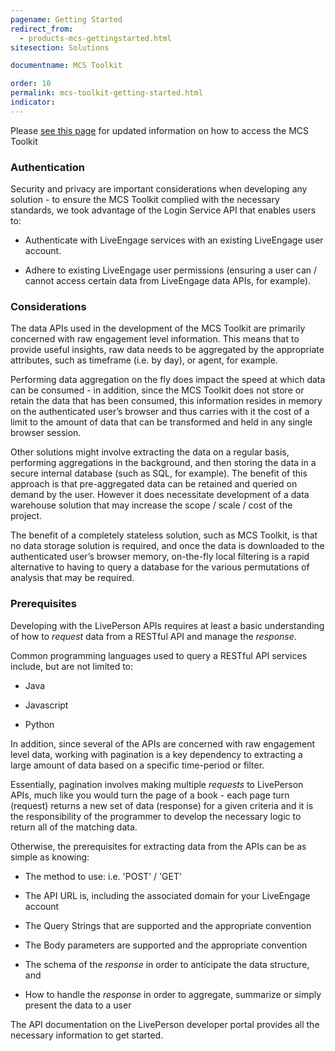 ```yaml
---
pagename: Getting Started
redirect_from:
  - products-mcs-gettingstarted.html
sitesection: Solutions

documentname: MCS Toolkit

order: 10
permalink: mcs-toolkit-getting-started.html
indicator:
---
```


<div class="important">Please <a href="https://knowledge.liveperson.com/data-reporting-meaningful-connection-score-(mcs)-accessing-the-toolkit.html">see this page</a> for updated information on how to access the MCS Toolkit</div>

### Authentication

Security and privacy are important considerations when developing any solution - to ensure the MCS Toolkit complied with the necessary standards, we took advantage of the Login Service API that enables users to:

* Authenticate with LiveEngage services with an existing LiveEngage user account.

* Adhere to existing LiveEngage user permissions (ensuring a user can / cannot access certain data from LiveEngage data APIs, for example).

### Considerations

The data APIs used in the development of the MCS Toolkit are primarily concerned with raw engagement level information.  This means that to provide useful insights, raw data needs to be aggregated by the appropriate attributes, such as timeframe (i.e. by day), or agent, for example.

Performing data aggregation on the fly does impact the speed at which data can be consumed - in addition, since the MCS Toolkit does not store or retain the data that has been consumed, this information resides in memory on the authenticated user’s browser and thus carries with it the cost of a limit to the amount of data that can be transformed and held in any single browser session.

Other solutions might involve extracting the data on a regular basis, performing aggregations in the background, and then storing the data in a secure internal database (such as SQL, for example).  The benefit of this approach is that pre-aggregated data can be retained and queried on demand by the user. However it does necessitate development of a data warehouse solution that may increase the scope / scale / cost of the project.

The benefit of a completely stateless solution, such as MCS Toolkit, is that no data storage solution is required, and once the data is downloaded to the authenticated user’s browser memory, on-the-fly local filtering is a rapid alternative to having to query a database for the various permutations of analysis that may be required.


### Prerequisites

Developing with the LivePerson APIs requires at least a basic understanding of how to _request_ data from a RESTful API and manage the _response_.

Common programming languages used to query a RESTful API services include, but are not limited to:

* Java

* Javascript

* Python

In addition, since several of the APIs are concerned with raw engagement level data, working with pagination is a key dependency to extracting a large amount of data based on a specific time-period or filter.

Essentially, pagination involves making multiple *requests* to LivePerson APIs, much like you would turn the page of a book - each page turn (request) returns a new set of data (response) for a given criteria and it is the responsibility of the programmer to develop the necessary logic to return all of the matching data.

Otherwise, the prerequisites for extracting data from the APIs can be as simple as knowing:

* The method to use: i.e. 'POST’ / 'GET’

* The API URL is, including the associated domain for your LiveEngage account

* The Query Strings that are supported and the appropriate convention

* The Body parameters are supported and the appropriate convention

* The schema of the *response* in order to anticipate the data structure, and

* How to handle the *response* in order to aggregate, summarize or simply present the data to a user

The API documentation on the LivePerson developer portal provides all the necessary information to get started.
